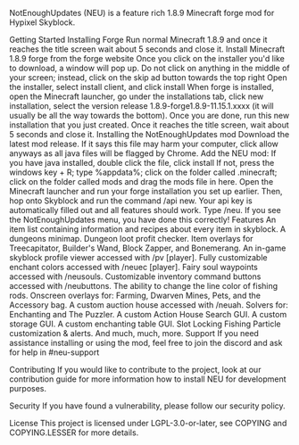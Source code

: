 NotEnoughUpdates (NEU) is a feature rich 1.8.9 Minecraft forge mod for Hypixel Skyblock.

Getting Started
Installing Forge
Run normal Minecraft 1.8.9 and once it reaches the title screen wait about 5 seconds and close it.
Install Minecraft 1.8.9 forge from the forge website
Once you click on the installer you'd like to download, a window will pop up. Do not click on anything in the middle of your screen; instead, click on the skip ad button towards the top right
Open the installer, select install client, and click install
When forge is installed, open the Minecraft launcher, go under the installations tab, click new installation, select the version release 1.8.9-forge1.8.9-11.15.1.xxxx (it will usually be all the way towards the bottom).
Once you are done, run this new installation that you just created. Once it reaches the title screen, wait about 5 seconds and close it.
Installing the NotEnoughUpdates mod
Download the latest mod release. If it says this file may harm your computer, click allow anyways as all java files will be flagged by Chrome.
Add the NEU mod:
If you have java installed, double click the file, click install
If not, press the windows key + R; type %appdata%; click on the folder called .minecraft; click on the folder called mods and drag the mods file in here.
Open the Minecraft launcher and run your forge installation you set up earlier.
Then, hop onto Skyblock and run the command /api new. Your api key is automatically filled out and all features should work.
Type /neu. If you see the NotEnoughUpdates menu, you have done this correctly!
Features
An item list containing information and recipes about every item in skyblock.
A dungeons minimap.
Dungeon loot profit checker.
Item overlays for Treecapitator, Builder's Wand, Block Zapper, and Bonemerang.
An in-game skyblock profile viewer accessed with /pv [player].
Fully customizable enchant colors accessed with /neuec [player].
Fairy soul waypoints accessed with /neusouls.
Customizable inventory command buttons accessed with /neubuttons.
The ability to change the line color of fishing rods.
Onscreen overlays for: Farming, Dwarven Mines, Pets, and the Accessory bag.
A custom auction house accessed with /neuah.
Solvers for: Enchanting and The Puzzler.
A custom Action House Search GUI.
A custom storage GUI.
A custom enchanting table GUI.
Slot Locking
Fishing Particle customization & alerts.
And much, much, more.
Support
If you need assistance installing or using the mod, feel free to join the discord and ask for help in #neu-support

Contributing
If you would like to contribute to the project, look at our contribution guide for more information how to install NEU for development purposes.

Security
If you have found a vulnerability, please follow our security policy.

License
This project is licensed under LGPL-3.0-or-later, see COPYING and COPYING.LESSER for more details.
